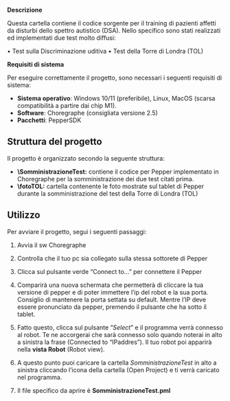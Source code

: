 ﻿**Descrizione**

Questa cartella contiene il codice sorgente per il training di pazienti affetti da disturbi dello spettro
autistico (DSA). Nello specifico sono stati realizzati ed implementati due test molto diffusi:

• Test sulla Discriminazione uditiva
• Test della Torre di Londra (TOL)

**Requisiti di sistema**

Per eseguire correttamente il progetto, sono necessari i seguenti requisiti di sistema:

- **Sistema operativo**: Windows 10/11 (preferibile), Linux, MacOS (scarsa compatibilità a partire dai chip M1).
- **Software**: Choregraphe (consigliata versione 2.5)
- **Pacchetti**: PepperSDK

## **Struttura del progetto**
Il progetto è organizzato secondo la seguente struttura:

- **\SomministrazioneTest:** contiene il codice per Pepper implementato in Choregraphe per la somministrazione dei due test citati prima.
- **\fotoTOL:** cartella contenente le foto mostrate sul tablet di Pepper durante la somministrazione del test della Torre di Londra (TOL)

## **Utilizzo**
Per avviare il progetto, segui i seguenti passaggi:

1. Avvia il sw Choregraphe
1. Controlla che il tuo pc sia collegato sulla stessa sottorete di Pepper
1. Clicca sul pulsante verde “Connect to…” per connettere il Pepper
1. Comparirà una nuova schermata che permetterà di cliccare la tua versione di pepper e di poter immettere l’ip del robot e la sua porta. Consiglio di mantenere la porta settata su default. Mentre l’IP deve essere pronunciato da pepper, premendo il pulsante che ha sotto il tablet. 

1. Fatto questo, clicca sul pulsante “*Select*” e il programma verrà connesso al robot. Te ne accorgerai che sarà connesso solo quando noterai in alto a sinistra la frase (Connected to “IPaddres”). Il tuo robot poi apparirà nella **vista Robot** (Robot view).
1. A questo punto puoi caricare la cartella *SomministrazioneTest* in alto a sinistra cliccando l’icona della cartella (Open Project) e ti verrà caricato nel programma.
1. Il file specifico da aprire è **SomministrazioneTest.pml**


